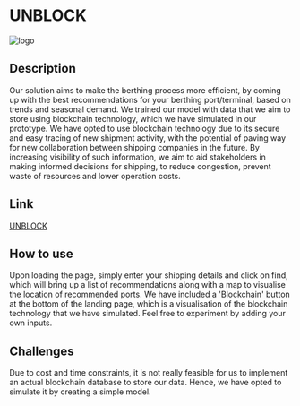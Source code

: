 # UNBLOCK
![logo](https://github.com/Jerric1801/Prototype_MILKBUNS/assets/114668650/102ba8d3-8f64-4167-82e5-984bfb792c61)

## Description
Our solution aims to make the berthing process more efficient, by coming up with the best recommendations for your berthing port/terminal, based on trends and seasonal demand. We trained our model with data that we aim to store using blockchain technology, which we have simulated in our prototype. We have opted to use blockchain technology due to its secure and easy tracing of new shipment activity, with the potential of paving way for new collaboration between shipping companies in the future. By increasing visibility of such information, we aim to aid stakeholders in making informed decisions for shipping, to reduce congestion, prevent waste of resources and lower operation costs.

## Link
[UNBLOCK](https://unblock-by-milkbuns-9b127424f40e.herokuapp.com/)

## How to use
Upon loading the page, simply enter your shipping details and click on find, which will bring up a list of recommendations along with a map to visualise the location of recommended ports.
We have included a 'Blockchain' button at the bottom of the landing page, which is a visualisation of the blockchain technology that we have simulated. Feel free to experiment by adding your own inputs.

## Challenges
Due to cost and time constraints, it is not really feasible for us to implement an actual blockchain database to store our data. Hence, we have opted to simulate it by creating a simple model.
